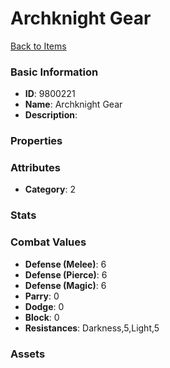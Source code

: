 # Archknight Gear

 

[Back to Items](../items.md)

### Basic Information

- **ID**: 9800221
- **Name**: Archknight Gear
- **Description**:  

### Properties


### Attributes

- **Category**: 2

### Stats


### Combat Values

- **Defense (Melee)**: 6
- **Defense (Pierce)**: 6
- **Defense (Magic)**: 6
- **Parry**: 0
- **Dodge**: 0
- **Block**: 0
- **Resistances**: Darkness,5,Light,5

### Assets


